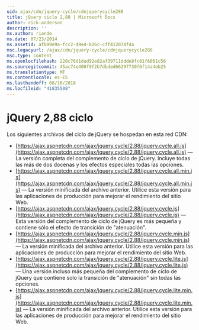 ```yaml
---
uid: ajax/cdn/jquery-cycle/cdnjquerycycle288
title: jQuery ciclo 2,88 | Microsoft Docs
author: rick-anderson
description: ''
ms.author: riande
ms.date: 07/23/2014
ms.assetid: afb99e9a-fcc2-49e4-b26c-cff412074f4a
msc.legacyurl: /ajax/cdn/jquery-cycle/cdnjquerycycle288
msc.type: content
ms.openlocfilehash: 220c76d1dad92e82af39711ddde8fc01f6061c56
ms.sourcegitcommit: 45ac74e400f9f2b7dbded66297730f6f14a4eb25
ms.translationtype: MT
ms.contentlocale: es-ES
ms.lasthandoff: 08/16/2018
ms.locfileid: "41835508"
---
```

<a name="jquery-cycle-288"></a>jQuery 2,88 ciclo
====================
Los siguientes archivos del ciclo de jQuery se hospedan en esta red CDN:

- [https://ajax.aspnetcdn.com/ajax/jquery.cycle/2.88/jquery.cycle.all.js](https://ajax.aspnetcdn.com/ajax/jquery.cycle/2.88/jquery.cycle.all.js) &mdash; La versión completa del complemento de ciclo de jQuery. Incluye todas las más de dos docenas y los efectos especiales todas las opciones.
- [https://ajax.aspnetcdn.com/ajax/jquery.cycle/2.88/jquery.cycle.all.min.js](https://ajax.aspnetcdn.com/ajax/jquery.cycle/2.88/jquery.cycle.all.min.js) &mdash; La versión minificada del archivo anterior. Utilice esta versión para las aplicaciones de producción para mejorar el rendimiento del sitio Web.
- [https://ajax.aspnetcdn.com/ajax/jquery.cycle/2.88/jquery.cycle.js](https://ajax.aspnetcdn.com/ajax/jquery.cycle/2.88/jquery.cycle.js) &mdash; Esta versión del complemento de ciclo de jQuery es más pequeña y contiene sólo el efecto de transición de "atenuación".
- [https://ajax.aspnetcdn.com/ajax/jquery.cycle/2.88/jquery.cycle.min.js](https://ajax.aspnetcdn.com/ajax/jquery.cycle/2.88/jquery.cycle.min.js) &mdash; La versión minificada del archivo anterior. Utilice esta versión para las aplicaciones de producción para mejorar el rendimiento del sitio Web.
- [https://ajax.aspnetcdn.com/ajax/jquery.cycle/2.88/jquery.cycle.lite.js](https://ajax.aspnetcdn.com/ajax/jquery.cycle/2.88/jquery.cycle.lite.js) &mdash; Una versión incluso más pequeña del complemento de ciclo de jQuery que contiene solo la transición de "atenuación" sin todas las opciones.
- [https://ajax.aspnetcdn.com/ajax/jquery.cycle/2.88/jquery.cycle.lite.min.js](https://ajax.aspnetcdn.com/ajax/jquery.cycle/2.88/jquery.cycle.lite.min.js) &mdash; La versión minificada del archivo anterior. Utilice esta versión para las aplicaciones de producción para mejorar el rendimiento del sitio Web.
